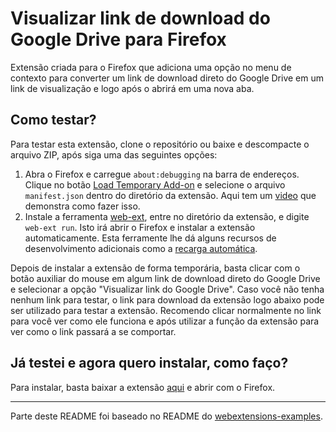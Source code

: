 # Visualizar link de download do Google Drive para Firefox

Extensão criada para o Firefox que adiciona uma opção no menu de contexto para converter um link de download direto do Google Drive em um link de visualização e logo após o abrirá em uma nova aba.

## Como testar?

Para testar esta extensão, clone o repositório ou baixe e descompacte o arquivo ZIP, após siga uma das seguintes opções:

1. Abra o Firefox e carregue `about:debugging` na barra de endereços. Clique no botão [Load Temporary Add-on](https://developer.mozilla.org/en-US/Add-ons/WebExtensions/Temporary_Installation_in_Firefox) e selecione o arquivo `manifest.json` dentro do diretório da extensão. Aqui tem um [video](https://www.youtube.com/watch?v=cer9EUKegG4) que demonstra como fazer isso.
2. Instale a ferramenta [web-ext](https://developer.mozilla.org/en-US/Add-ons/WebExtensions/Getting_started_with_web-ext), entre no diretório da extensão, e digite `web-ext run`. Isto irá abrir o Firefox e instalar a extensão automaticamente. Esta ferramente lhe dá alguns recursos de desenvolvimento adicionais como a [recarga automática](https://developer.mozilla.org/en-US/Add-ons/WebExtensions/Getting_started_with_web-ext#Automatic_extension_reloading).

Depois de instalar a extensão de forma temporária, basta clicar com o botão auxiliar do mouse em algum link de download direto do Google Drive e selecionar a opção "Visualizar link do Google Drive". Caso você não tenha nenhum link para testar, o link para download da extensão logo abaixo pode ser utilizado para testar a extensão. Recomendo clicar normalmente no link para você ver como ele funciona e após utilizar a função da extensão para ver como o link passará a se comportar.

## Já testei e agora quero instalar, como faço?

Para instalar, basta baixar a extensão [aqui](https://drive.google.com/uc?id=1_1JAUOQXPzwiPEYIEnzN0aywRIHIIPBS&export=download) e abrir com o Firefox.

---
Parte deste README foi baseado no README do [webextensions-examples](https://github.com/mdn/webextensions-examples).
